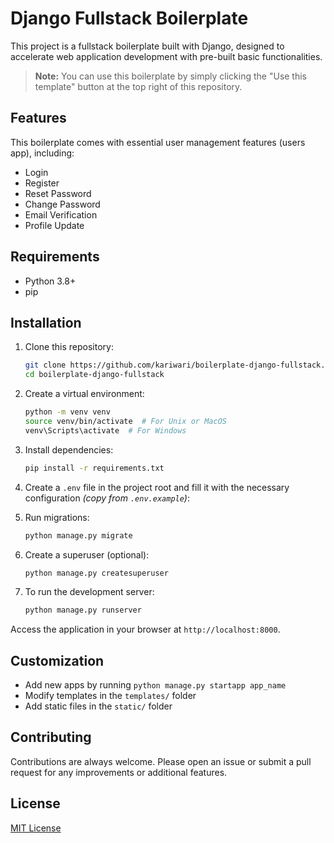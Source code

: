 # Django Fullstack Boilerplate

This project is a fullstack boilerplate built with Django, designed to accelerate web application development with pre-built basic functionalities.

> **Note:** You can use this boilerplate by simply clicking the "Use this template" button at the top right of this repository.

## Features

This boilerplate comes with essential user management features (users app), including:

- Login
- Register
- Reset Password
- Change Password
- Email Verification
- Profile Update

## Requirements

- Python 3.8+
- pip

## Installation

1. Clone this repository:

    ```bash
    git clone https://github.com/kariwari/boilerplate-django-fullstack.git
    cd boilerplate-django-fullstack
    ```

2. Create a virtual environment:

    ```bash
    python -m venv venv
    source venv/bin/activate  # For Unix or MacOS
    venv\Scripts\activate  # For Windows
    ```

3. Install dependencies:

    ```bash
    pip install -r requirements.txt
    ```

4. Create a `.env` file in the project root and fill it with the necessary configuration *(copy from `.env.example`)*:

5. Run migrations:

    ```bash
    python manage.py migrate
    ```

6. Create a superuser (optional):

    ```bash
    python manage.py createsuperuser
    ```

7. To run the development server:

    ```bash
    python manage.py runserver
    ```

Access the application in your browser at `http://localhost:8000`.

## Customization

- Add new apps by running `python manage.py startapp app_name`
- Modify templates in the `templates/` folder
- Add static files in the `static/` folder

## Contributing

Contributions are always welcome. Please open an issue or submit a pull request for any improvements or additional features.

## License

[MIT License](LICENSE)